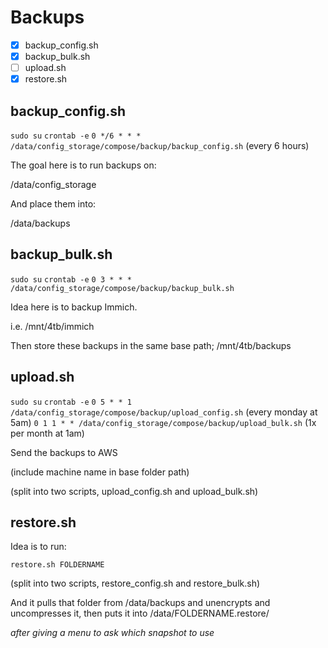 # Backups

- [x] backup_config.sh
- [x] backup_bulk.sh
- [ ] upload.sh
- [x] restore.sh

## backup_config.sh

`sudo su`
`crontab -e`
`0 */6 * * * /data/config_storage/compose/backup/backup_config.sh` (every 6 hours)

The goal here is to run backups on:

/data/config_storage

And place them into:

/data/backups

## backup_bulk.sh

`sudo su`
`crontab -e`
`0 3 * * * /data/config_storage/compose/backup/backup_bulk.sh`

Idea here is to backup Immich.

i.e. /mnt/4tb/immich

Then store these backups in the same base path; /mnt/4tb/backups

## upload.sh

`sudo su`
`crontab -e`
`0 5 * * 1 /data/config_storage/compose/backup/upload_config.sh`  (every monday at 5am)
`0 1 1 * * /data/config_storage/compose/backup/upload_bulk.sh`    (1x per month at 1am)

Send the backups to AWS

(include machine name in base folder path)

(split into two scripts, upload_config.sh and upload_bulk.sh)

## restore.sh

Idea is to run:

`restore.sh FOLDERNAME`

(split into two scripts, restore_config.sh and restore_bulk.sh)

And it pulls that folder from /data/backups and unencrypts and uncompresses it, then puts it into /data/FOLDERNAME.restore/

*after giving a menu to ask which snapshot to use*
